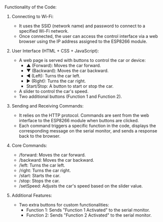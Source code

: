 
Functionality of the Code:

 1) Connecting to Wi-Fi:

     - It uses the SSID (network name) and password to connect to a specified Wi-Fi network.
     - Once connected, the user can access the control interface via a web browser using the IP address assigned to the ESP8266 module.

 2) User Interface (HTML + CSS + JavaScript):

     - A web page is served with buttons to control the car or device:
         - ▲ (Forward): Moves the car forward.
         - ▼ (Backward): Moves the car backward.
         - ◀ (Left): Turns the car left.
         - ▶ (Right): Turns the car right.
         - Start/Stop: A button to start or stop the car.
     - A slider to control the car's speed.
     - Two additional buttons (Function 1 and Function 2).

 3) Sending and Receiving Commands:

     - It relies on the HTTP protocol. Commands are sent from the web interface to the ESP8266 module when buttons are clicked.
     - Each command triggers a specific function in the code, displays the corresponding message on the serial monitor, and sends a response back to the browser.

 4) Core Commands:

     - /forward: Moves the car forward.
     - /backward: Moves the car backward.
     - /left: Turns the car left.
     - /right: Turns the car right.
     - /start: Starts the car.
     - /stop: Stops the car.
     - /setSpeed: Adjusts the car's speed based on the slider value.

 5) Additional Features:

     - Two extra buttons for custom functionalities:
         - Function 1: Sends "Function 1 Activated" to the serial monitor.
         - Function 2: Sends "Function 2 Activated" to the serial monitor.
      
           
